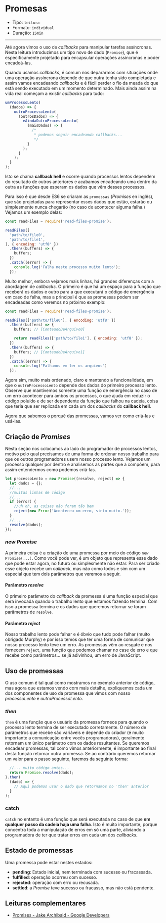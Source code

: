 # Promesas

* Tipo: `leitura`
* Formato: `individual`
* Duração: `15min`

***

Até agora vimos o uso de _callbacks_ para manipular tarefas assíncronas. Nesta leitura introduzimos um tipo novo de dado (`Promise`), que é especificamente projetado para encapsular operações assíncronas e poder encadeá-las.

Quando usamos _callbacks_, é comum nos depararmos com situações onde uma operação assíncrona depende de que outra tenha sido completada e assim vamos encadeando _callbacks_ e é fácil perder o fio da meada do que está sendo executado em um momento determinado. Mais ainda assim na vida real começam a existir *callbacks* para tudo:

```js
umProcessoLento(
  (dados) => {
    outroProcessoLento(
      (outrosDados) => {
        eAindaOutroProcessoLento(
          (maisDados) => {
            /*
             * podemos seguir encadeando callbacks...
             */
          }
        );
      }
    );
  }
);
```

Isto se chama **callback hell** e ocorre quando processos lentos dependem do resultado de outros anteriores e acabamos encadeando uma dentro da outra as funções que esperam os dados que vêm desses processos.

Para isso é que desde ES6 se criaram as `promessas` (*Promises* en inglês), que são projetadas para representar esses dados que estão, estarão ou simplesmente nunca chegarão (no caso de acontecer alguma falha.) Vejamos um exemplo delas:

```js
const readFiles = require('read-files-promise');

readFiles([
  'path/to/file0',
  'path/to/file1',
], { encoding: 'utf8' })
  .then((buffers) => {
    buffers;
  })
  .catch((error) => {
    console.log('Falha neste processo muito lento');
  });
```

Muito melhor, embora vejamos mais linhas, há grandes diferenças com a abordagem de *callbacks*. O primeiro é que há um espaço para a função que receberá os dados e outro para a que executará o código de emergência em caso de falha, mas a principal é que as promessas podem ser encadeadas como veremos no próximo exemplo:

```js
const readFiles = require('read-files-promise');

readFiles(['path/to/file0'], { encoding: 'utf8' })
  .then((buffers) => {
    buffers; // [ConteudoDeArquivo0]

    return readFiles(['path/to/file1'], { encoding: 'utf8' });
  })
  .then((buffers) => {
    buffers; // [ConteudoDeArquivo1]
  })
  .catch((error) => {
    console.log("Falhamos em ler os arquivos")
  });
```

Agora sim, muito mais ordenado, claro e mantendo a funcionalidade, em que o `outroProcessoLento` depende dos dados do primeiro processo lento. Observe que mantivemos somente uma função de emergência no caso de um erro acontecer para ambos os processos, o que ajuda em reduzir o código poluído e de ser dependente da função que falhou na cadeia, coisa que teria que ser replicada em cada um dos *callbacks* do **callback hell**.

Agora que sabemos o porquê das promessas, vamos ver como criá-las e usá-las.

## Criação de _Promises_

Nesta seção nos colocamos ao lado do programador de processos lentos, motivo pelo qual precisamos de uma forma de ordenar nosso trabalho para que os outros programadores usem nosso processo lento. Vejamos um processo qualquer por dentro e analisemos as partes que a compõem, para assim entendermos como podemos criá-las.

```js
let processoLento = new Promise((resolve, reject) => {
  let dados = {};
  //...
  //muitas linhas de código
  //...
  if (error) {
    //uh oh, as coisas não foram tão bem
    reject(new Error('Aconteceu um erro, sinto muito.'));
  }
  //...
  resolve(dados);
});
```

### _new Promise_

A primeira coisa é a criação de uma promessa por meio do código `new Promise(...)`. Como você pode ver, é um objeto que representa esse dado que pode estar agora, no futuro ou simplesmente não estar. Para ser criado esse objeto recebe um *callback*, mas não como todos e sim com um especial que tem dois parâmetros que veremos a seguir.

#### Parâmetro _resolve_

O primeiro parâmetro do *callback* da promessa é uma função especial que será invocada quando o trabalho lento que estamos fazendo termina. Com isso a promessa termina e os dados que queremos retornar se toram parâmetros de `resolve`.

#### Parâmetro _reject_

Nosso trabalho lento pode falhar e é óbvio que tudo pode falhar (muito obrigado Murphy) e por isso temos que ter uma forma de comunicar que nosso processo lento teve um erro. As promessas vêm ao resgate e nos fornecem `reject`, uma função que podemos chamar no case de erro e que recebe como parâmetros... se já adivinhou, um erro de JavaScript.

## Uso de promessas

O uso comum é tal qual como mostramos no exemplo anterior de código, mas agora que estamos vendo com mais detalhe, expliquemos cada um dos componentes de uso da promessa que vimos com nosso _processoLento_ e _outroProcessoLento_.

### _then_

`then` é uma função que o usuário da promessa fornece para quando o processo lento termina de ser executado corretamente. O número de parâmetros que recebe são variáveis e depende do criador (é muito importante a comunicação entre vocês programadoras), geralmente retornam um único parâmetro com os dados resultantes. 
Se queremos encadear promessas, tal como vimos anteriormente, é importante ao final desta função retornar outra promessa. Se ao contrário queremos retornar um valor para o passo seguinte, faremos da seguinte forma:

```js
  //... muito código antes...
  return Promise.resolve(dado);
}.then(
  (dado) => {
    // Aqui podemos usar o dado que retornamos no 'then' anterior
  }
);
```

### catch

`catch` no entanto é uma função que será executada no caso de que **em qualquer passo da cadeia haja uma falha**. Isto é muito importante, porque concentra toda a manipulação de erros em só uma parte, aliviando a programadora de ter que tratar erros em cada um dos _callbacks_.

## Estado de promessas

Uma promessa pode estar nestes estados:

* **pending**: Estado inicial, nem terminada com sucesso ou fracassada.
* **fulfilled**: operação ocorreu com sucesso.
* **rejected**: operação com erro ou recusada.
* **settled**: a *Promise* teve sucesso ou fracasso, mas não está pendente.

## Leituras complementares

* [Promises - Jake Archibald - Google Developers](https://developers.google.com/web/fundamentals/primers/promises)
